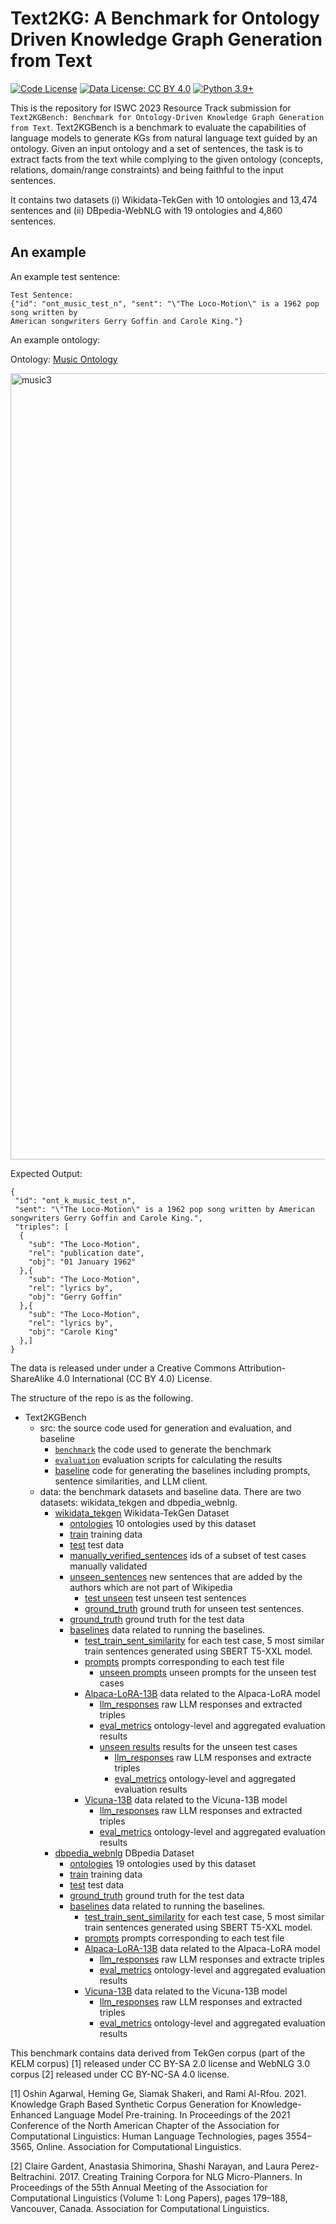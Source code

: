 # Text2KG: A Benchmark for Ontology Driven Knowledge Graph Generation from Text
[![Code License](https://img.shields.io/badge/Code%20License-Apache_2.0-green.svg)](LICENSE)
[![Data License: CC BY 4.0](https://img.shields.io/badge/License-CC_BY_4.0-lightgrey.svg)](https://creativecommons.org/licenses/by/4.0/)
[![Python 3.9+](https://img.shields.io/badge/python-3.9+-blue.svg)](https://www.python.org/downloads/release/python-390/)

This is the repository for ISWC 2023 Resource Track submission for `Text2KGBench: Benchmark for
Ontology-Driven Knowledge Graph Generation from Text`.
Text2KGBench is a benchmark to evaluate the capabilities of language models to generate KGs
from natural language text guided by an ontology. Given an input ontology and a set of sentences, the task is to extract facts from the text
while complying to the given ontology (concepts, relations, domain/range constraints) and being faithful to the input sentences.

It contains two datasets (i) Wikidata-TekGen with 10 ontologies and 13,474 sentences
and (ii) DBpedia-WebNLG with 19 ontologies and 4,860 sentences.

## An example

An example test sentence:
```
Test Sentence:
{"id": "ont_music_test_n", "sent": "\"The Loco-Motion\" is a 1962 pop song written by 
American songwriters Gerry Goffin and Carole King."}
```

An example ontology:

Ontology: [Music Ontology](data/wikidata_tekgen/ontologies/owl/ont_2_music.ttl)

<img width="1258" alt="music3" src="https://github.com/nandana/iswc-2023/assets/204855/1ff0bfa3-3b2f-4908-9d1b-074d0698485c">

Expected Output:
```
{
 "id": "ont_k_music_test_n", 
 "sent": "\"The Loco-Motion\" is a 1962 pop song written by American songwriters Gerry Goffin and Carole King.", 
 "triples": [
  {
    "sub": "The Loco-Motion", 
    "rel": "publication date",
    "obj": "01 January 1962"
  },{
    "sub": "The Loco-Motion",
    "rel": "lyrics by",
    "obj": "Gerry Goffin"
  },{
    "sub": "The Loco-Motion", 
    "rel": "lyrics by", 
    "obj": "Carole King"
  },]
}
```

The data is released under under a Creative Commons Attribution-ShareAlike 4.0 International (CC BY 4.0) License.

The structure of the repo is as the following.

- Text2KGBench
  - src: the source code used for generation and evaluation, and baseline
    - [`benchmark`](src/benchmark) the code used to generate the benchmark
    - [`evaluation`](src/evaluation) evaluation scripts for calculating the results
    - [baseline](src/evaluation) code for generating the baselines including prompts, sentence similarities, and LLM client.
  - data: the benchmark datasets and baseline data. There are two datasets: wikidata_tekgen and dbpedia_webnlg.
      - [wikidata_tekgen](data/wikidata_tekgen) Wikidata-TekGen Dataset
        - [ontologies](data/wikidata_tekgen/ontologies) 10 ontologies used by this dataset
        - [train](data/wikidata_tekgen/train) training data 
        - [test](data/wikidata_tekgen/test) test data 
        - [manually_verified_sentences](data/wikidata_tekgen/manually_verified_sentences) ids of a subset of test cases manually validated
        - [unseen_sentences](data/wikidata_tekgen/unseen_sentences) new sentences that are added by the authors which are not part of Wikipedia
          - [test unseen](data/wikidata_tekgen/unseen_sentences/test) test unseen test sentences
          - [ground_truth](data/wikidata_tekgen/unseen_sentences/ground_truth) ground truth for unseen test sentences.
        - [ground_truth](data/wikidata_tekgen/ground_truth) ground truth for the test data
        - [baselines](data/wikidata_tekgen/baselines) data related to running the baselines.
          - [test_train_sent_similarity](data/wikidata_tekgen/baselines/test_train_sent_similarity) for each test case, 5 most similar train sentences generated using SBERT T5-XXL model.
          - [prompts](data/wikidata_tekgen/baselines/prompts) prompts corresponding to each test file
            - [unseen prompts](data/wikidata_tekgen/baselines/prompts/unseen) unseen prompts for the unseen test cases
          - [Alpaca-LoRA-13B](data/wikidata_tekgen/baselines/Alpaca-LoRA-13B) data related to the Alpaca-LoRA model
            - [llm_responses](data/wikidata_tekgen/baselines/Alpaca-LoRA-13B/llm_responses) raw LLM responses and extracted triples 
            - [eval_metrics](data/wikidata_tekgen/baselines/Alpaca-LoRA-13B/eval_metrics) ontology-level and aggregated evaluation results
            - [unseen results](data/wikidata_tekgen/baselines/Alpaca-LoRA-13B/unseen) results for the unseen test cases
              - [llm_responses](data/wikidata_tekgen/baselines/Alpaca-LoRA-13B/unseen/llm_responses) raw LLM responses and extracte triples 
              - [eval_metrics](data/wikidata_tekgen/baselines/Alpaca-LoRA-13B/unseen/eval_metrics) ontology-level and aggregated evaluation results
          - [Vicuna-13B](data/wikidata_tekgen/baselines/Vicuna-13B) data related to the Vicuna-13B model
            - [llm_responses](data/wikidata_tekgen/baselines/Vicuna-13B/llm_responses) raw LLM responses and extracted triples 
            - [eval_metrics](data/wikidata_tekgen/baselines/Vicuna-13B/eval_metrics) ontology-level and aggregated evaluation results 
      - [dbpedia_webnlg](data/dbpedia_webnlg) DBpedia Dataset
        - [ontologies](data/dbpedia_webnlg/ontologies) 19 ontologies used by this dataset
        - [train](data/dbpedia_webnlg/train) training data 
        - [test](data/dbpedia_webnlg/test) test data 
        - [ground_truth](data/dbpedia_webnlg/ground_truth) ground truth for the test data
        - [baselines](data/dbpedia_webnlg/baselines) data related to running the baselines.
          - [test_train_sent_similarity](data/dbpedia_webnlg/baselines/test_train_sent_similarity) for each test case, 5 most similar train sentences generated using SBERT T5-XXL model.
          - [prompts](data/dbpedia_webnlg/baselines/prompts) prompts corresponding to each test file
          - [Alpaca-LoRA-13B](data/dbpedia_webnlg/baselines/Alpaca-LoRA-13B) data related to the Alpaca-LoRA model
            - [llm_responses](data/dbpedia_webnlg/baselines/Alpaca-LoRA-13B/llm_responses) raw LLM responses and extracte triples 
            - [eval_metrics](data/dbpedia_webnlg/baselines/Alpaca-LoRA-13B/eval_metrics) ontology-level and aggregated evaluation results
          - [Vicuna-13B](data/dbpedia_webnlg/baselines/Vicuna-13B) data related to the Vicuna-13B model
            - [llm_responses](data/dbpedia_webnlg/baselines/Vicuna-13B/llm_responses) raw LLM responses and extracted triples 
            - [eval_metrics](data/dbpedia_webnlg/baselines/Vicuna-13B/eval_metrics) ontology-level and aggregated evaluation results     

This benchmark contains data derived from TekGen corpus (part of  the KELM corpus) [1] released under CC BY-SA 2.0 license
and WebNLG 3.0 corpus [2] released under CC BY-NC-SA 4.0 license.

[1] Oshin Agarwal, Heming Ge, Siamak Shakeri, and Rami Al-Rfou. 2021. Knowledge Graph Based Synthetic Corpus Generation 
for Knowledge-Enhanced Language Model Pre-training. In Proceedings of the 2021 Conference of the North American Chapter 
of the Association for Computational Linguistics: Human Language Technologies, pages 3554–3565, Online. 
Association for Computational Linguistics.

[2] Claire Gardent, Anastasia Shimorina, Shashi Narayan, and Laura Perez-Beltrachini. 2017. Creating Training Corpora 
for NLG Micro-Planners. In Proceedings of the 55th Annual Meeting of the Association for Computational Linguistics 
(Volume 1: Long Papers), pages 179–188, Vancouver, Canada. Association for Computational Linguistics.

